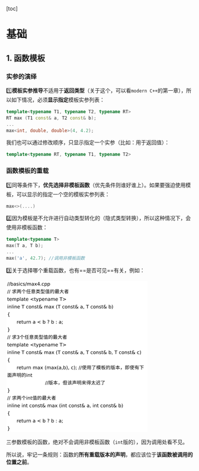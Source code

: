 [toc]





# 基础

## 1. 函数模板

### 实参的演绎

:one:**模板实参推导**不适用于**返回类型**（关于这个，可以看`modern C++`的第一章），所以如下情况，必须**显示指定**模板实参列表：

```c++
template<typename T1, typename T2, typename RT> 
RT max (T1 const& a, T2 const& b);
...
max<int, double, double>(4, 4.2);
```

我们也可以通过修改顺序，只显示指定一个实参（比如：用于返回值）：

```c++
template<typename RT, typename T1, typename T2> 
```



### 函数模板的重载

:one:同等条件下，**优先选择非模板函数**（优先条件则谁好谁上）。如果要强迫使用模板，可以显示的指定一个空的模板实参列表：

```c++
max<>(....)
```

:two:因为模板是不允许进行自动类型转化的（隐式类型转换），所以这种情况下，会使用非模板函数：

```c++
template<typename T>
max(T a, T b);
...
max('a', 42.7); //调用非模板函数
```

:three:关于选择哪个重载函数，也有==是否可见==有关，例如：

<img src="C1_基础.assets/image-20210901173706684.png" alt="image-20210901173706684" style="zoom:50%;" />

三参数模板的函数，绝对不会调用非模板函数（`int`版的），因为调用处看不见。

所以说，牢记一条规则：函数的**所有重载版本的声明**，都应该位于**该函数被调用的位置之前**。



